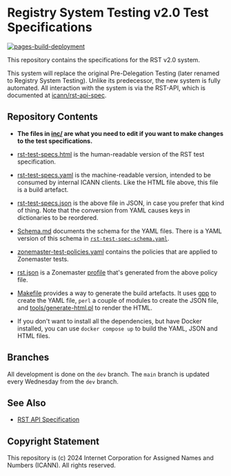 # Registry System Testing v2.0 Test Specifications

[![pages-build-deployment](https://github.com/icann/rst-test-specs/actions/workflows/pages/pages-build-deployment/badge.svg)](https://github.com/icann/rst-test-specs/actions/workflows/pages/pages-build-deployment)

This repository contains the specifications for the RST v2.0 system.

This system will replace the original Pre-Delegation Testing (later renamed to Registry System
Testing). Unlike its predecessor, the new system is fully automated. All interaction with the system 
is via the RST-API, which is documented at [icann/rst-api-spec](https://icann.github.io/rst-api-spec).

## Repository Contents

* **The files in [inc/](inc/) are what you need to edit if you want to make
  changes to the test specifications.**

* [rst-test-specs.html](rst-test-specs.html) is the human-readable version of
  the RST test specification.

* [rst-test-specs.yaml](rst-test-specs.yaml) is the machine-readable version,
  intended to be consumed by internal ICANN clients. Like the HTML file above,
  this file is a build artefact.

* [rst-test-specs.json](rst-test-specs.json) is the above file in JSON, in case
  you prefer that kind of thing. Note that the conversion from YAML causes keys
  in dictionaries to be reordered.

* [Schema.md](Schema.md) documents the schema for the YAML files. There is a
  YAML version of this schema in [`rst-test-spec-schema.yaml`](rst-test-spec-schema.yaml).

* [zonemaster-test-policies.yaml](zonemaster-test-policies.yaml) contains the
  policies that are applied to Zonemaster tests.

* [rst.json](rst.json) is a Zonemaster [profile](https://github.com/zonemaster/zonemaster/blob/master/docs/public/configuration/profiles.md)
  that's generated from the above policy file.

* [Makefile](Makefile) provides a way to generate the build artefacts. It uses
  [gpp](https://logological.org/gpp) to create the YAML file, `perl` a couple of
  modules to create the JSON file, and [tools/generate-html.pl](tools/generate-html.pl)
  to render the HTML.

* If you don't want to install all the dependencies, but have Docker installed,
  you can use `docker compose up` to build the YAML, JSON and HTML files.

## Branches

All development is done on the `dev` branch. The `main` branch is updated every
Wednesday from the `dev` branch.

## See Also

* [RST API Specification](https://github.com/icann/rst-api-spec)

## Copyright Statement

This repository is (c) 2024 Internet Corporation for Assigned Names and Numbers
(ICANN). All rights reserved.
